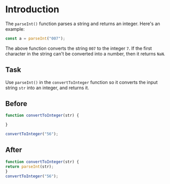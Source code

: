 # Introduction

The `parseInt()` function parses a string and returns an integer. Here's an example:

```javascript
const a = parseInt("007");
```
The above function converts the string `007` to the integer `7`. If the first character in the string can't be converted into a number, then it returns `NaN`.

## Task 
Use `parseInt()` in the `convertToInteger` function so it converts the input string `str` into an integer, and returns it.

## Before

```javascript
function convertToInteger(str) {

}

convertToInteger("56");
```

## After

```javascript
function convertToInteger(str) {
return parseInt(str);
}
convertToInteger("56");
```
